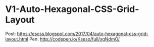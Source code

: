 # V1-Auto-Hexagonal-CSS-Grid-Layout

Post: https://escss.blogspot.com/2017/04/auto-hexagonal-css-grid-layout.html
Pen: http://codepen.io/Kseso/full/xqNdmO/

